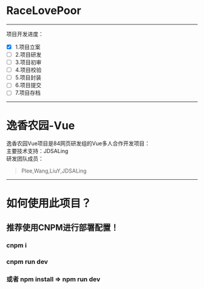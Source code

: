 # RaceLovePoor
-------------------
项目开发进度：  
- [x] 1.项目立案
- [ ] 2.项目研发
- [ ] 3.项目初审
- [ ] 4.项目校验
- [ ] 5.项目封装
- [ ] 6.项目提交
- [ ] 7.项目存档
-------------------
# 逸香农园-Vue
逸香农园Vue项目是84网页研发组的Vue多人合作开发项目：   
主要技术支持：JDSALing  
研发团队成员：
> Plee,Wang,LiuY,JDSALing
------------------------------
# 如何使用此项目？
## 推荐使用CNPM进行部署配置！
### cnpm i
### cnpm run dev
### 或者 npm install => npm run dev
